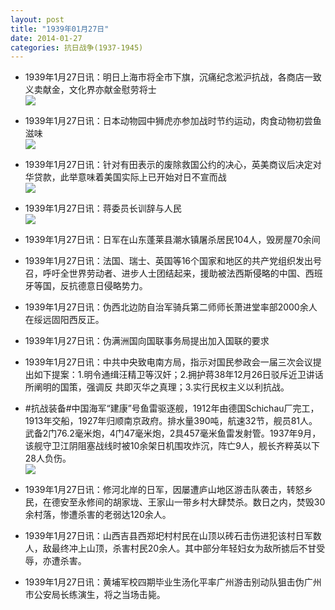 ```yaml
---
layout: post
title: "1939年01月27日"
date: 2014-01-27
categories: 抗日战争(1937-1945)
---
```


<meta name="referrer" content="no-referrer" />

- 1939年1月27日讯：明日上海市将全市下旗，沉痛纪念淞沪抗战，各商店一致义卖献金，文化界亦献金慰劳将士 <br/><img src="https://ww2.sinaimg.cn/large/aca367d8jw1ecyhvw2hn2j205b0ctmyw.jpg" />

- 1939年1月27日讯：日本动物园中狮虎亦参加战时节约运动，肉食动物初尝鱼滋味 <br/><img src="https://ww1.sinaimg.cn/large/aca367d8jw1ecyg5fvr8bj207z0bawg0.jpg" />

- 1939年1月27日讯：针对有田表示的废除救国公约的决心，英美商议后决定对华贷款，此举意味着美国实际上已开始对日不宣而战 <br/><img src="https://ww1.sinaimg.cn/large/aca367d8jw1ecyeez3r7qj20780tvn2d.jpg" />

- 1939年1月27日讯：蒋委员长训辞与人民 <br/><img src="https://ww4.sinaimg.cn/large/aca367d8jw1ecycor2hemj20ob0xgqkr.jpg" />

- 1939年1月27日讯：日军在山东蓬莱县潮水镇屠杀居民104人，毁房屋70余间 

- 1939年1月27日讯：法国、瑞士、英国等16个国家和地区的共产党组织发出号召，呼吁全世界劳动者、进步人士团结起来，援助被法西斯侵略的中国、西班牙等国，反抗德意日侵略势力。 

- 1939年1月27日讯：伪西北边防自治军骑兵第二师师长萧进堂率部2000余人在绥远固阳西反正。 

- 1939年1月27日讯：伪满洲国向国联事务局提出加入国联的要求 

- 1939年1月27日讯：中共中央致电南方局，指示对国民参政会一届三次会议提出如下提案：1.明令通缉汪精卫等汉奸；2.拥护蒋38年12月26日驳斥近卫讲话所阐明的国策，强调反 共即灭华之真理；3.实行民权主义以利抗战。 

- #抗战装备#中国海军“建康”号鱼雷驱逐舰，1912年由德国Schichau厂完工，1913年交船，1927年归顺南京政府。排水量390吨，航速32节，舰员81人。武备2门76.2毫米炮，4门47毫米炮，2具457毫米鱼雷发射管。1937年9月，该舰守卫江阴阻塞战线时被10余架日机围攻炸沉，阵亡9人，舰长齐粹英以下28人负伤。   <br/><img src="https://ww2.sinaimg.cn/large/aca367d8jw1ecxvbx8f8oj20sg0akq48.jpg" />

- 1939年1月27日讯：修河北岸的日军，因屡遭庐山地区游击队袭击，转怒乡民，在德安至永修间的胡家垅、王家山一带乡村大肆焚杀。数日之内，焚毁30余村落，惨遭杀害的老弱达120余人。 

- 1939年1月27日讯：山西吉县西郑圯村村民在山顶以砖石击伤进犯该村日军数人，敌最终冲上山顶，杀害村民20余人。其中部分年轻妇女为敌所掳后不甘受辱，亦遭杀害。 

- 1939年1月27日讯：黄埔军校四期毕业生汤化平率广州游击别动队狙击伪广州市公安局长练演生，将之当场击毙。 

